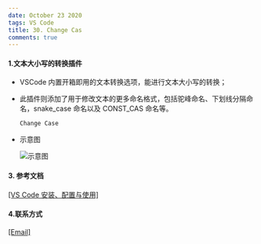 ```yaml
---
date: October 23 2020
tags: VS Code
title: 30. Change Cas
comments: true
---
```

#### 1.文本大小写的转换插件

- VSCode 内置开箱即用的文本转换选项，能进行文本大小写的转换；

- 此插件则添加了用于修改文本的更多命名格式，包括驼峰命名、下划线分隔命名，snake_case 命名以及 CONST_CAS 命名等。

  ```bash
  Change Case
  ```

- 示意图

  ![示意图](https://s1.ax1x.com/2020/10/05/0t0KtU.gif)

#### 3. 参考文档

[[VS Code 安装、配置与使用]](https://web-oyster.github.io/2020/10/23/VSCode/Tutorial/VS%20Code%E5%AE%89%E8%A3%85%E3%80%81%E9%85%8D%E7%BD%AE%E4%B8%8E%E4%BD%BF%E7%94%A8/)

#### 4.联系方式

[[Email]](yuanmin8888@outlook.com)
